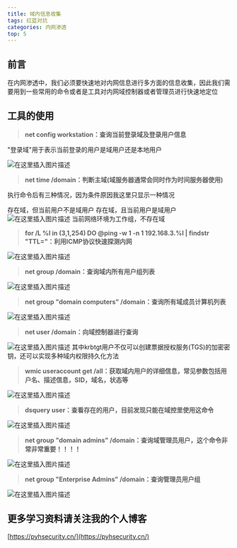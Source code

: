 ```yaml
---
title: 域内信息收集
tags: 红蓝对抗
categories: 内网渗透
top: 5
---
```

## 前言
在内网渗透中，我们必须要快速地对内网信息进行多方面的信息收集，因此我们需要用到一些常用的命令或者是工具对内网域控制器或者管理员进行快速地定位

## 工具的使用

> **net config workstation：查询当前登录域及登录用户信息**

"登录域"用于表示当前登录的用户是域用户还是本地用户

![在这里插入图片描述](https://img-blog.csdnimg.cn/20210309171809630.png?x-oss-process=image/watermark,type_ZmFuZ3poZW5naGVpdGk,shadow_10,text_aHR0cHM6Ly9ibG9nLmNzZG4ubmV0L3dlaXhpbl80NTAwNzA3Mw==,size_16,color_FFFFFF,t_70)

> **net time /domain：判断主域(域服务器通常会同时作为时间服务器使用)**

执行命令后有三种情况，因为条件原因我这里只显示一种情况

存在域，但当前用户不是域用户
存在域，且当前用户是域用户
![在这里插入图片描述](https://img-blog.csdnimg.cn/20210309172224207.png)
当前网络环境为工作组，不存在域

> **for /L %I in (3,1,254) DO @ping -w 1 -n 1 192.168.3.%I | findstr "TTL="：利用ICMP协议快速探测内网**

![在这里插入图片描述](https://img-blog.csdnimg.cn/2021030917381328.png)

> **net group /domain：查询域内所有用户组列表**

![在这里插入图片描述](https://img-blog.csdnimg.cn/2021030917411554.png?x-oss-process=image/watermark,type_ZmFuZ3poZW5naGVpdGk,shadow_10,text_aHR0cHM6Ly9ibG9nLmNzZG4ubmV0L3dlaXhpbl80NTAwNzA3Mw==,size_16,color_FFFFFF,t_70)

> **net group "domain computers" /domain：查询所有域成员计算机列表**

![在这里插入图片描述](https://img-blog.csdnimg.cn/20210309174225725.png?x-oss-process=image/watermark,type_ZmFuZ3poZW5naGVpdGk,shadow_10,text_aHR0cHM6Ly9ibG9nLmNzZG4ubmV0L3dlaXhpbl80NTAwNzA3Mw==,size_16,color_FFFFFF,t_70)

> **net user /domain：向域控制器进行查询**

![在这里插入图片描述](https://img-blog.csdnimg.cn/20210309174445840.png?x-oss-process=image/watermark,type_ZmFuZ3poZW5naGVpdGk,shadow_10,text_aHR0cHM6Ly9ibG9nLmNzZG4ubmV0L3dlaXhpbl80NTAwNzA3Mw==,size_16,color_FFFFFF,t_70)
其中krbtgt用户不仅可以创建票据授权服务(TGS)的加密密钥，还可以实现多种域内权限持久化方法

> **wmic useraccount get /all：获取域内用户的详细信息，常见参数包括用户名、描述信息，SID，域名，状态等**

![在这里插入图片描述](https://img-blog.csdnimg.cn/20210309174625154.png?x-oss-process=image/watermark,type_ZmFuZ3poZW5naGVpdGk,shadow_10,text_aHR0cHM6Ly9ibG9nLmNzZG4ubmV0L3dlaXhpbl80NTAwNzA3Mw==,size_16,color_FFFFFF,t_70)

> **dsquery user：查看存在的用户，目前发现只能在域控里使用这命令**

![在这里插入图片描述](https://img-blog.csdnimg.cn/2021030917480369.png?x-oss-process=image/watermark,type_ZmFuZ3poZW5naGVpdGk,shadow_10,text_aHR0cHM6Ly9ibG9nLmNzZG4ubmV0L3dlaXhpbl80NTAwNzA3Mw==,size_16,color_FFFFFF,t_70)

> **net group "domain admins" /domain：查询域管理员用户，这个命令非常非常重要！！！！**

![在这里插入图片描述](https://img-blog.csdnimg.cn/20210309174931906.png?x-oss-process=image/watermark,type_ZmFuZ3poZW5naGVpdGk,shadow_10,text_aHR0cHM6Ly9ibG9nLmNzZG4ubmV0L3dlaXhpbl80NTAwNzA3Mw==,size_16,color_FFFFFF,t_70)

> **net group "Enterprise Admins" /domain：查询管理员用户组**

![在这里插入图片描述](https://img-blog.csdnimg.cn/20210309175032561.png?x-oss-process=image/watermark,type_ZmFuZ3poZW5naGVpdGk,shadow_10,text_aHR0cHM6Ly9ibG9nLmNzZG4ubmV0L3dlaXhpbl80NTAwNzA3Mw==,size_16,color_FFFFFF,t_70)
## 更多学习资料请关注我的个人博客
[https://pyhsecurity.cn/](https://pyhsecurity.cn/)
